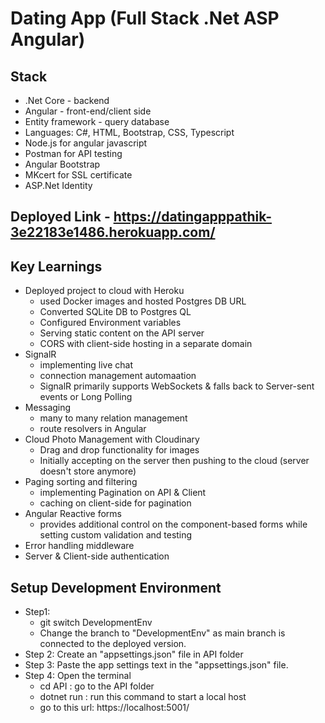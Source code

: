 # Dating App (Full Stack .Net ASP Angular)

## Stack
- .Net Core - backend
- Angular - front-end/client side
- Entity framework - query database
- Languages: C#, HTML, Bootstrap, CSS, Typescript
- Node.js for angular javascript
- Postman for API testing
- Angular Bootstrap
- MKcert for SSL certificate
- ASP.Net Identity

## Deployed Link - https://datingapppathik-3e22183e1486.herokuapp.com/

## Key Learnings
- Deployed project to cloud with Heroku
  - used Docker images and hosted Postgres DB URL
  - Converted SQLite DB to Postgres QL
  - Configured Environment variables
  - Serving static content on the API server
  - CORS with client-side hosting in a separate domain
- SignalR
  - implementing live chat
  - connection management automaation
  - SignalR primarily supports WebSockets & falls back to Server-sent events or Long Polling
- Messaging
  - many to many relation management
  - route resolvers in Angular
- Cloud Photo Management with Cloudinary
  - Drag and drop functionality for images
  - Initially accepting on the server then pushing to the cloud (server doesn't store anymore)
- Paging sorting and filtering
  - implementing Pagination on API & Client
  - caching on client-side for pagination
- Angular Reactive forms
  - provides additional control on the component-based forms while setting custom validation and testing
- Error handling middleware
- Server & Client-side authentication

## Setup Development Environment
- Step1:
  - git switch DevelopmentEnv
  - Change the branch to "DevelopmentEnv" as main branch is connected to the deployed version.
- Step 2: Create an "appsettings.json" file in API folder
- Step 3: Paste the app settings text in the "appsettings.json" file.
- Step 4: Open the terminal
  - cd API : go to the API folder
  - dotnet run : run this command to start a local host
  - go to this url: https://localhost:5001/